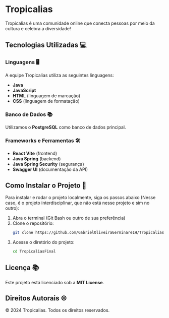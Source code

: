 # Tropicalias
Tropicalias é uma comunidade online que conecta pessoas por meio da cultura e celebra a diversidade!

## Tecnologias Utilizadas 💻

### Linguagens 🖥️
A equipe Tropicalias utiliza as seguintes linguagens:
- **Java**
- **JavaScript**
- **HTML** (linguagem de marcação)
- **CSS** (linguagem de formatação)

### Banco de Dados 📚
Utilizamos o **PostgreSQL** como banco de dados principal.

### Frameworks e Ferramentas 🛠️
- **React Vite** (frontend)
- **Java Spring** (backend)
- **Java Spring Security** (segurança)
- **Swagger UI** (documentação da API)

## Como Instalar o Projeto 💾
Para instalar e rodar o projeto localmente, siga os passos abaixo (Nesse caso, é o projeto interdisciplinar, que não está nesse projeto e sim no outro):

1. Abra o terminal (Git Bash ou outro de sua preferência)
2. Clone o repositório:
   ```bash
   git clone https://github.com/GabrielOliveiraGerminare1H/TropicaliasFinal.git
   ```
3. Acesse o diretório do projeto:
   ```bash
   cd TropicaliasFinal
   ```

## Licença 📚
Este projeto está licenciado sob a **MIT License**.

## Direitos Autorais ©
© 2024 Tropicalias. Todos os direitos reservados.

